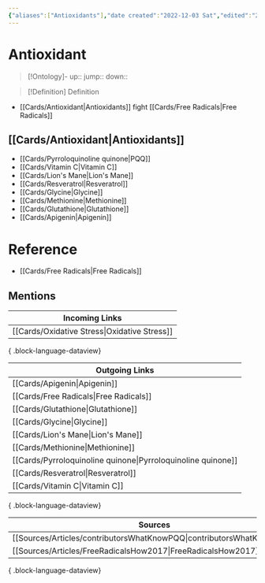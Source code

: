 ```yaml
---
{"aliases":["Antioxidants"],"date created":"2022-12-03 Sat","edited":"2023-04-06 Thu","dg-publish":true,"permalink":"/cards/antioxidant/","dgPassFrontmatter":true}
---
```


# Antioxidant

> [!Ontology]-
> up:: 
> jump::
> down:: 

> [!Definition] Definition

- [[Cards/Antioxidant\|Antioxidants]] fight [[Cards/Free Radicals\|Free Radicals]]

## [[Cards/Antioxidant\|Antioxidants]]

- [[Cards/Pyrroloquinoline quinone\|PQQ]]
- [[Cards/Vitamin C\|Vitamin C]]
- [[Cards/Lion's Mane\|Lion's Mane]]
- [[Cards/Resveratrol\|Resveratrol]]
- [[Cards/Glycine\|Glycine]]
- [[Cards/Methionine\|Methionine]]
- [[Cards/Glutathione\|Glutathione]]
- [[Cards/Apigenin\|Apigenin]]

# Reference

- [[Cards/Free Radicals\|Free Radicals]]

## Mentions

| Incoming Links                                  |
| ----------------------------------------------- |
| [[Cards/Oxidative Stress\|Oxidative Stress]] |

{ .block-language-dataview}

| Outgoing Links                                                  |
| --------------------------------------------------------------- |
| [[Cards/Apigenin\|Apigenin]]                                 |
| [[Cards/Free Radicals\|Free Radicals]]                       |
| [[Cards/Glutathione\|Glutathione]]                           |
| [[Cards/Glycine\|Glycine]]                                   |
| [[Cards/Lion's Mane\|Lion's Mane]]                           |
| [[Cards/Methionine\|Methionine]]                             |
| [[Cards/Pyrroloquinoline quinone\|Pyrroloquinoline quinone]] |
| [[Cards/Resveratrol\|Resveratrol]]                           |
| [[Cards/Vitamin C\|Vitamin C]]                               |

{ .block-language-dataview}

| Sources                                                                  |
| ------------------------------------------------------------------------ |
| [[Sources/Articles/contributorsWhatKnowPQQ\|contributorsWhatKnowPQQ]] |
| [[Sources/Articles/FreeRadicalsHow2017\|FreeRadicalsHow2017]]         |

{ .block-language-dataview}